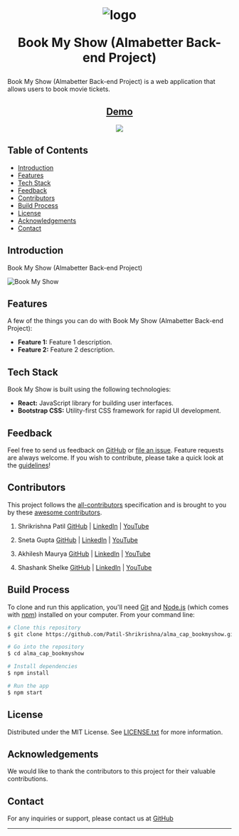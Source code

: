 
<h1 align="center">
  <br>

![logo](./src/assets/logo.png)

Book My Show (Almabetter Back-end Project)

</h1>

Book My Show (Almabetter Back-end Project) is a web application that allows users to book movie tickets.

<h2 align='center'>
<a href='' target="_blank">Demo</a>
</h2>

<p align="center">  
  <a href="https://opensource.org/licenses/MIT">
      <img src="https://img.shields.io/badge/License-MIT-yellow.svg">
  </a>
</p>

## Table of Contents

- [Introduction](#introduction)
- [Features](#features)
- [Tech Stack](#tech-stack)
- [Feedback](#feedback)
- [Contributors](#contributors)
- [Build Process](#build-process)
- [License](#license)
- [Acknowledgements](#acknowledgements)
- [Contact](#contact)

## Introduction

Book My Show (Almabetter Back-end Project)


![Book My Show]()



## Features

A few of the things you can do with Book My Show (Almabetter Back-end Project):

- **Feature 1:** Feature 1 description.
- **Feature 2:** Feature 2 description.

## Tech Stack

Book My Show is built using the following technologies:

- **React:** JavaScript library for building user interfaces.
- **Bootstrap CSS:** Utility-first CSS framework for rapid UI development.

## Feedback

Feel free to send us feedback on [GitHub](https://github.com/Patil-Shrikrishna) or [file an issue](https://github.com/Patil-Shrikrishna/alma_cap_bookmyshow/issues). Feature requests are always welcome. If you wish to contribute, please take a quick look at the [guidelines](./CONTRIBUTING.md)!

## Contributors

This project follows the [all-contributors](https://github.com/Patil-Shrikrishna/alma_cap_bookmyshow) specification and is brought to you by these [awesome contributors](./CONTRIBUTORS.md).

1. Shrikrishna Patil
[GitHub](https://github.com/Patil-Shrikrishna) |
[LinkedIn](https://www.linkedin.com/in/shrikrishna-patil-1b9101239/) |
[YouTube](https://www.youtube.com/channel/UCM2cCYy4__w5GY4HWJbcq8A)

2. Sneta Gupta
[GitHub](https://github.com/snetagupta) |
[LinkedIn](https://www.linkedin.com/in/sneta-gupta-3062b4155/) |
[YouTube]()

3. Akhilesh Maurya
[GitHub](https://github.com/akhilesh365) |
[LinkedIn](https://www.linkedin.com/in/akhilesh-maurya-985078161/) |
[YouTube]()

4. Shashank Shelke
[GitHub](https://github.com/ShashankShelke11) |
[LinkedIn](https://linkedin.com/in/shashank-shelke-2b8400248) |
[YouTube]()

## Build Process

To clone and run this application, you'll need [Git](https://git-scm.com) and [Node.js](https://nodejs.org/en/download/) (which comes with [npm](http://npmjs.com)) installed on your computer. From your command line:

```bash
# Clone this repository
$ git clone https://github.com/Patil-Shrikrishna/alma_cap_bookmyshow.git

# Go into the repository
$ cd alma_cap_bookmyshow

# Install dependencies
$ npm install

# Run the app
$ npm start
```

## License

Distributed under the MIT License. See [LICENSE.txt](./LICENSE.txt) for more information.

## Acknowledgements

We would like to thank the contributors to this project for their valuable contributions.

## Contact

For any inquiries or support, please contact us at [GitHub]()

---
